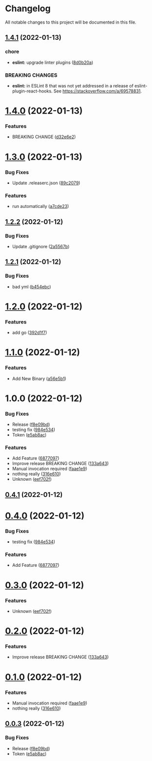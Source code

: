 # Changelog

All notable changes to this project will be documented in this file.

## [1.4.1](https://github.com/bbernays/changelog-automation-test/compare/v1.4.0...v1.4.1) (2022-01-13)


### chore

* **eslint:** upgrade linter plugins ([8d0b20a](https://github.com/bbernays/changelog-automation-test/commit/8d0b20a05eda59816ecad647f3d86164be6dd576))


### BREAKING CHANGES

* **eslint:** in ESLint 8 that was not yet addressed in a release of eslint-plugin-react-hooks.
See https://stackoverflow.com/a/69578831.

# [1.4.0](https://github.com/bbernays/changelog-automation-test/compare/v1.3.0...v1.4.0) (2022-01-13)


### Features

* BREAKING CHANGE ([d32e6e2](https://github.com/bbernays/changelog-automation-test/commit/d32e6e221c50c8e894d54da8826cd4cc1902f023))

# [1.3.0](https://github.com/bbernays/changelog-automation-test/compare/v1.2.2...v1.3.0) (2022-01-13)


### Bug Fixes

* Update .releaserc.json ([89c2079](https://github.com/bbernays/changelog-automation-test/commit/89c207916228aef8888a77759fbf8fd8099261cc))


### Features

* run automatically ([a7cde23](https://github.com/bbernays/changelog-automation-test/commit/a7cde23fb569f0f8095361cabb3f0d400138dc66))

## [1.2.2](https://github.com/bbernays/changelog-automation-test/compare/v1.2.1...v1.2.2) (2022-01-12)


### Bug Fixes

* Update .gitignore ([2a5567b](https://github.com/bbernays/changelog-automation-test/commit/2a5567bf826e0d328c12527387e867566366400b))

## [1.2.1](https://github.com/bbernays/changelog-automation-test/compare/v1.2.0...v1.2.1) (2022-01-12)


### Bug Fixes

* bad yml ([b454ebc](https://github.com/bbernays/changelog-automation-test/commit/b454ebc079e35b2b9596f65a770c6c43330c871f))

# [1.2.0](https://github.com/bbernays/changelog-automation-test/compare/v1.1.0...v1.2.0) (2022-01-12)


### Features

* add go ([392d1f7](https://github.com/bbernays/changelog-automation-test/commit/392d1f778c47502504e512cc59fe0ca596b9c5a1))

# [1.1.0](https://github.com/bbernays/changelog-automation-test/compare/v1.0.0...v1.1.0) (2022-01-12)


### Features

* Add New Binary ([a56e5b1](https://github.com/bbernays/changelog-automation-test/commit/a56e5b1ef7cc78707de3c6b6816cb5973f387d5a))

# 1.0.0 (2022-01-12)


### Bug Fixes

* Release ([f8e09bd](https://github.com/bbernays/changelog-automation-test/commit/f8e09bde95ebed6c7e0eb5f693d1b799373db020))
* testing fix ([984e534](https://github.com/bbernays/changelog-automation-test/commit/984e534d747fbd7451b198f35a22bedeae2ff7da))
* Token ([e5ab8ac](https://github.com/bbernays/changelog-automation-test/commit/e5ab8acd0c25118d00b46b3949c5e9e9b5912f94))


### Features

* Add Feature ([6877097](https://github.com/bbernays/changelog-automation-test/commit/687709722e7d3baf436260112d9710fd84fb7061))
* Improve release BREAKING CHANGE ([133a643](https://github.com/bbernays/changelog-automation-test/commit/133a643057adf6fb9c444ebf87b3fc23c0e761c9))
* Manual invocation required ([faae1e9](https://github.com/bbernays/changelog-automation-test/commit/faae1e9bc020e0f837077ef0b15e26a97dd17f03))
* nothing really ([316e610](https://github.com/bbernays/changelog-automation-test/commit/316e6102004c784523a8b799c082f3d0c456ad31))
* Unknown ([eef702f](https://github.com/bbernays/changelog-automation-test/commit/eef702f61b70d183bdfce21ff1878e4c3c971dee))

## [0.4.1](https://github.com/bbernays/changelog-automation-test/compare/v0.4.0...v0.4.1) (2022-01-12)

# [0.4.0](https://github.com/bbernays/changelog-automation-test/compare/v0.3.0...v0.4.0) (2022-01-12)


### Bug Fixes

* testing fix ([984e534](https://github.com/bbernays/changelog-automation-test/commit/984e534d747fbd7451b198f35a22bedeae2ff7da))


### Features

* Add Feature ([6877097](https://github.com/bbernays/changelog-automation-test/commit/687709722e7d3baf436260112d9710fd84fb7061))

# [0.3.0](https://github.com/bbernays/changelog-automation-test/compare/v0.2.0...v0.3.0) (2022-01-12)


### Features

* Unknown ([eef702f](https://github.com/bbernays/changelog-automation-test/commit/eef702f61b70d183bdfce21ff1878e4c3c971dee))

# [0.2.0](https://github.com/bbernays/changelog-automation-test/compare/v0.1.0...v0.2.0) (2022-01-12)


### Features

* Improve release BREAKING CHANGE ([133a643](https://github.com/bbernays/changelog-automation-test/commit/133a643057adf6fb9c444ebf87b3fc23c0e761c9))

# [0.1.0](https://github.com/bbernays/changelog-automation-test/compare/v0.0.3...v0.1.0) (2022-01-12)


### Features

* Manual invocation required ([faae1e9](https://github.com/bbernays/changelog-automation-test/commit/faae1e9bc020e0f837077ef0b15e26a97dd17f03))
* nothing really ([316e610](https://github.com/bbernays/changelog-automation-test/commit/316e6102004c784523a8b799c082f3d0c456ad31))

## [0.0.3](https://github.com/bbernays/changelog-automation-test/compare/v0.0.2...v0.0.3) (2022-01-12)


### Bug Fixes

* Release ([f8e09bd](https://github.com/bbernays/changelog-automation-test/commit/f8e09bde95ebed6c7e0eb5f693d1b799373db020))
* Token ([e5ab8ac](https://github.com/bbernays/changelog-automation-test/commit/e5ab8acd0c25118d00b46b3949c5e9e9b5912f94))
